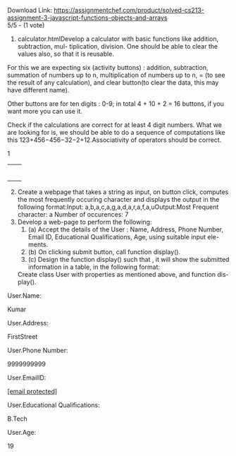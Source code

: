 Download Link: https://assignmentchef.com/product/solved-cs213-assignment-3-javascript-functions-objects-and-arrays
<br>
5/5 - (1 vote)

1. calculator.htmlDevelop a calculator with basic functions like addition, subtraction, mul- tiplication, division. One should be able to clear the values also, so that it is reusable.

For this we are expecting six (activity buttons) : addition, subtraction, summation of numbers up to n, multiplication of numbers up to n, = (to see the result of any calculation), and clear button(to clear the data, this may have different name).

Other buttons are for ten digits : 0-9; in total 4 + 10 + 2 = 16 buttons, if you want more you can use it.

Check if the calculations are correct for at least 4 digit numbers. What we are looking for is, we should be able to do a sequence of computations like this 123+456−456−32−2+12.Associativity of operators should be correct.

1

<table>

 <tbody>

  <tr>

   <td></td>

   <td></td>

  </tr>

  <tr>

   <td></td>

   <td></td>

  </tr>

  <tr>

   <td></td>

   <td></td>

  </tr>

  <tr>

   <td></td>

   <td></td>

  </tr>

  <tr>

   <td></td>

   <td></td>

  </tr>

  <tr>

   <td></td>

   <td></td>

  </tr>

 </tbody>

</table>

<ol start="2">

 <li>Create a webpage that takes a string as input, on button click, computes the most frequently occuring character and displays the output in the following format:Input: a,b,a,c,a,g,a,d,a,r,a,f,a,uOutput:Most Frequent character: a Number of occurences: 7</li>

 <li>Develop a web-page to perform the following:

  <ol>

   <li>(a)  Accept the details of the User : Name, Address, Phone Number, Email ID, Educational Qualifications, Age, using suitable input ele- ments.</li>

   <li>(b)  On clicking submit button, call function display().</li>

   <li>(c)  Design the function display() such that , it will show the submitted information in a table, in the following format:</li>

  </ol>Create class User with properties as mentioned above, and function dis- play().</li>

</ol>

User.Name:

Kumar

User.Address:

FirstStreet

User.Phone Number:

9999999999

User.EmailID:

<a href="/cdn-cgi/l/email-protection" class="__cf_email__" data-cfemail="472c322a263507202a262e2b6924282a">[email protected]</a>

User.Educational Qualifications:

B.Tech

User.Age:

19